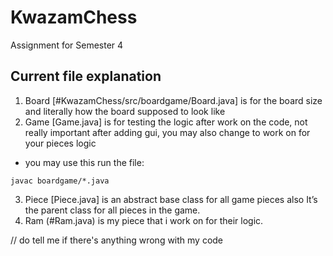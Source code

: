# KwazamChess
Assignment for Semester 4 

## Current file explanation
1. Board [#KwazamChess/src/boardgame/Board.java] is for the board size and literally how the board supposed to look like
2. Game [Game.java] is for testing the logic after work on the code, not really important after adding gui, you may also change to work on for your pieces logic
- you may use this run the file:
```
javac boardgame/*.java
```
3. Piece [Piece.java] is an abstract base class for all game pieces also It’s the parent class for all pieces in the game.
4. Ram (#Ram.java) is my piece that i work on for their logic.

// do tell me if there's anything wrong with my code 
